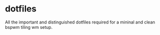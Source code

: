 # dotfiles
All the important and distinguished dotfiles required for a mininal and clean bspwm tiling wm setup.
